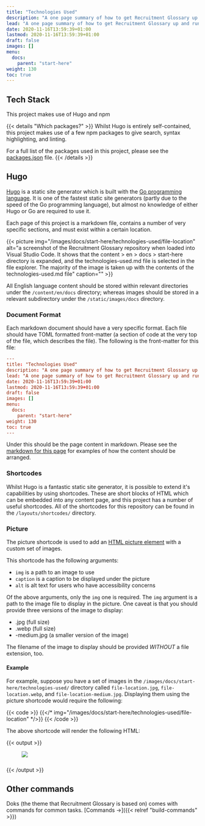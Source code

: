 ```yaml
---
title: "Technologies Used"
description: "A one page summary of how to get Recruitment Glossary up and running locally. This is required in order to add content to it."
lead: "A one page summary of how to get Recruitment Glossary up and running locally. This is required in order to add content to it."
date: 2020-11-16T13:59:39+01:00
lastmod: 2020-11-16T13:59:39+01:00
draft: false
images: []
menu:
  docs:
    parent: "start-here"
weight: 130
toc: true
---
```


## Tech Stack

This project makes use of Hugo and npm

{{< details "Which packages?" >}}
Whilst Hugo is entirely self-contained, this project makes use of a few npm packages to give search, syntax highlighting, and linting.

For a full list of the packages used in this project, please see the [packages.json](https://github.com/jamie-taylor-rjj/Recruitment-Glossary/blob/main/package.json) file.
{{< /details >}}

## Hugo

[Hugo](https://gohugo.io/) is a static site generator which is built with the [Go programming language](https://go.dev/). It is one of the fastest static site generators (partly due to the speed of the Go programming language), but almost no knowledge of either Hugo or Go are required to use it.

Each page of this project is a markdown file, contains a number of very specific sections, and must exist within a certain location.

{{< picture img="/images/docs/start-here/technologies-used/file-location" alt="a screenshot of the Recruitment Glossary repository when loaded into Visual Studio Code. It shows that the content > en > docs > start-here directory is expanded, and the technologies-used.md file is selected in the file explorer. The majority of the image is taken up with the contents of the technologies-used.md file" caption="" >}}

All English language content should be stored within relevant directories under the `/content/en/docs` directory; whereas images should be stored in a relevant subdirectory under the `/static/images/docs` directory.

### Document Format

Each markdown document should have a very specific format. Each file should have TOML formatted front-matter (a section of code at the very top of the file, which describes the file). The following is the front-matter for this file:

```toml
---
title: "Technologies Used"
description: "A one page summary of how to get Recruitment Glossary up and running locally. This is required in order to add content to it."
lead: "A one page summary of how to get Recruitment Glossary up and running locally. This is required in order to add content to it."
date: 2020-11-16T13:59:39+01:00
lastmod: 2020-11-16T13:59:39+01:00
draft: false
images: []
menu:
  docs:
    parent: "start-here"
weight: 130
toc: true
---
```

Under this should be the page content in markdown. Please see the [markdown for this page]() for examples of how the content should be arranged.

### Shortcodes

Whilst Hugo is a fantastic static site generator, it is possible to extend it's capabilities by using shortcodes. These are short blocks of HTML which can be embedded into any content page, and this project has a number of useful shortcodes. All of the shortcodes for this repository can be found in the `/layouts/shortcodes/` directory.

### Picture

The picture shortcode is used to add an [HTML picture element](https://developer.mozilla.org/en-US/docs/Web/HTML/Element/picture) with a custom set of images.

This shortcode has the following arguments:

- `img` is a path to an image to use
- `caption` is a caption to be displayed under the picture
- `alt` is alt text for users who have accessibility concerns

Of the above arguments, only the `img` one is required. The `img` argument is a path to the image file to display in the picture. One caveat is that you should provide three versions of the image to display:

- .jpg (full size)
- .webp (full size)
- -medium.jpg (a smaller version of the image)

The filename of the image to display should be provided _WITHOUT_ a file extension, too.

#### Example

For example, suppose you have a set of images in the `/images/docs/start-here/technologies-used/` directory called `file-location.jpg`, `file-location.webp`, and `file-location-medium.jpg`. Displaying them using the picture shortcode would require the following:

{{< code >}}
{{</* img="/images/docs/start-here/technologies-used/file-location" */>}}
{{< /code >}}

The above shortcode will render the following HTML:

{{< output >}}
<figure class="all-width">
    <picture>
        <source srcset="/images/docs/start-here/technologies-used/file-location.webp" type="image/webp" media="(min-width: 1200px)">
        <source srcset="/images/docs/start-here/technologies-used/file-location-large.jpg" media="(min-width: 1200px)">
        <source srcset="/images/docs/start-here/technologies-used/file-location-medium.jpg" media="(min-width: 800px)">
        <source srcset="/images/docs/start-here/technologies-used/file-location-medium.jpg" media="(min-width: 340px)">
        <img src="/images/docs/start-here/technologies-used/file-location-medium.jpg" class="img-fluid">
    </picture>
    <figcaption>
        <h5></h5>
    </figcaption>
</figure>
{{< /output >}}

## Other commands

Doks (the theme that Recruitment Glossary is based on) comes with commands for common tasks. [Commands →]({{< relref "build-commands" >}})
